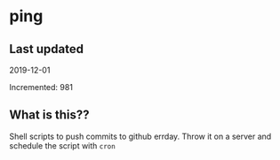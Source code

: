 # ping

## Last updated
2019-12-01

Incremented: 981

## What is this??
Shell scripts to push commits to github errday. Throw it on a server and schedule the script with `cron`
